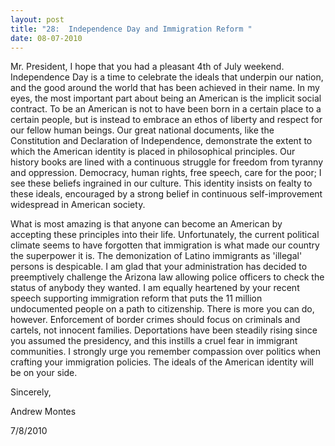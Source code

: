 ```yaml
---
layout: post
title: "28:  Independence Day and Immigration Reform "
date: 08-07-2010
---
```

Mr. President, I hope that you had a pleasant 4th of July weekend. Independence Day is a time to celebrate the ideals that underpin our nation, and the good around the world that has been achieved in their name. In my eyes, the most important part about being an American is the implicit social contract. To be an American is not to have been born in a certain place to a certain people, but is instead to embrace an ethos of liberty and respect for our fellow human beings. Our great national documents, like the Constitution and Declaration of Independence, demonstrate the extent to which the American identity is placed in philosophical principles. Our history books are lined with a continuous struggle for freedom from tyranny and oppression. Democracy, human rights, free speech, care for the poor; I see these beliefs ingrained in our culture. This identity insists on fealty to these ideals, encouraged by a strong belief in continuous self-improvement widespread in American society.

What is most amazing is that anyone can become an American by accepting these principles into their life. Unfortunately, the current political climate seems to have forgotten that immigration is what made our country the superpower it is. The demonization of Latino immigrants as 'illegal' persons is despicable. I am glad that your administration has decided to preemptively challenge the Arizona law allowing police officers to check the status of anybody they wanted. I am equally heartened by your recent speech supporting immigration reform that puts the 11 million undocumented people on a path to citizenship. There is more you can do, however. Enforcement of border crimes should focus on criminals and cartels, not innocent families. Deportations have been steadily rising since you assumed the presidency, and this instills a cruel fear in immigrant communities. I strongly urge you remember compassion over politics when crafting your immigration policies. The ideals of the American identity will be on your side.

Sincerely,

Andrew Montes

7/8/2010 
 


 
 